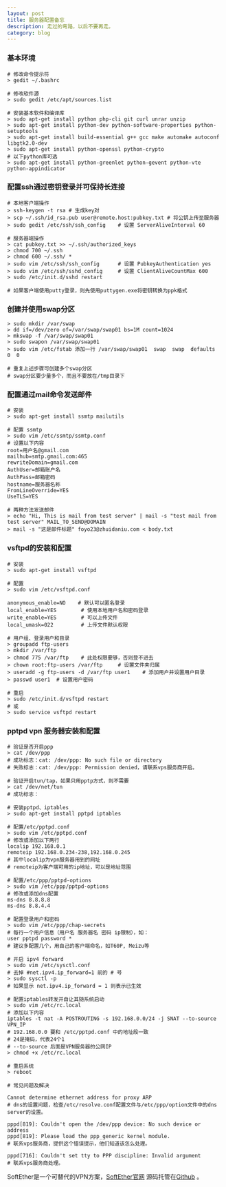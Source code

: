 ```yaml
---
layout: post
title: 服务器配置备忘
description: 走过的弯路，以后不要再走。
category: blog
---
```


### 基本环境

    # 修改命令提示符
    > gedit ~/.bashrc
    
    # 修改软件源
    > sudo gedit /etc/apt/sources.list
    
    # 安装基本软件和编译库
    > sudo apt-get install python php-cli git curl unrar unzip
    > sudo apt-get install python-dev python-software-properties python-setuptools
    > sudo apt-get install build-essential g++ gcc make automake autoconf libgtk2.0-dev
    > sudo apt-get install python-openssl python-crypto
    # 以下python库可选
    > sudo apt-get install python-greenlet python-gevent python-vte python-appindicator
    
### 配置ssh通过密钥登录并可保持长连接

    # 本地客户端操作
    > ssh-keygen -t rsa # 生成key对
    > scp ~/.ssh/id_rsa.pub user@remote.host:pubkey.txt # 将公钥上传至服务器
    > sudo gedit /etc/ssh/ssh_config    # 设置 ServerAliveInterval 60
    
    # 服务器端操作
    > cat pubkey.txt >> ~/.ssh/authorized_keys
    > chmod 700 ~/.ssh
    > chmod 600 ~/.ssh/ *
    > sudo vim /etc/ssh/ssh_config      # 设置 PubkeyAuthentication yes
    > sudo vim /etc/ssh/sshd_config     # 设置 ClientAliveCountMax 600
    > sudo /etc/init.d/sshd restart
    
    # 如果客户端使用putty登录，则先使用puttygen.exe将密钥转换为ppk格式
    
### 创建并使用swap分区
    
    > sudo mkdir /var/swap
    > dd if=/dev/zero of=/var/swap/swap01 bs=1M count=1024
    > mkswap -f /var/swap/swap01
    > sudo swapon /var/swap/swap01
    > sudo vim /etc/fstab 添加一行 /var/swap/swap01  swap  swap  defaults  0  0
    
    # 重复上述步骤可创建多个swap分区
    # swap分区要少量多个，而且不要放在/tmp目录下
    
### 配置通过mail命令发送邮件

    # 安装
    > sudo apt-get install ssmtp mailutils
    
    # 配置 ssmtp
    > sudo vim /etc/ssmtp/ssmtp.conf
    # 设置以下内容
    root=用户名@gmail.com
    mailhub=smtp.gmail.com:465
    rewriteDomain=gmail.com
    AuthUser=邮箱账户名
    AuthPass=邮箱密码
    hostname=服务器名称
    FromLineOverride=YES
    UseTLS=YES
    
    # 两种方法发送邮件
    > echo "Hi, This is mail from test server" | mail -s "test mail from test server" MAIL_TO_SEND@DOMAIN
    > mail -s "这是邮件标题" foyo23@zhuidaniu.com < body.txt
    

### vsftpd的安装和配置

    # 安装
    > sudo apt-get install vsftpd
    
    # 配置
    > sudo vim /etc/vsftpd.conf
    
    anonymous_enable=NO    # 默认可以匿名登录
    local_enable=YES        # 使用本地用户名和密码登录
    write_enable=YES        # 可以上传文件
    local_umask=022         # 上传文件默认权限
    
    # 用户组、登录用户和目录
    > groupadd ftp-users
    > mkdir /var/ftp
    > chmod 775 /var/ftp    # 此处权限要够，否则登不进去
    > chown root:ftp-users /var/ftp     # 设置文件夹归属
    > useradd -g ftp-users -d /var/ftp user1    # 添加用户并设置用户目录
    > passwd user1  # 设置用户密码
    
    # 重启
    > sudo /etc/init.d/vsftpd restart
    # 或
    > sudo service vsftpd restart
    
### pptpd vpn 服务器安装和配置

    # 验证是否开启ppp
    > cat /dev/ppp
    # 成功标志：cat: /dev/ppp: No such file or directory 
    # 失败标志：cat: /dev/ppp: Permission denied，请联系vps服务商开启。
    
    # 验证开启tun/tap，如果只用pptp方式，则不需要
    > cat /dev/net/tun
    # 成功标志：
    
    # 安装pptpd、iptables
    > sudo apt-get install pptpd iptables
    
    # 配置/etc/pptpd.conf
    > sudo vim /etc/pptpd.conf
    # 修改或添加以下两行
    localip 192.168.0.1
    remoteip 192.168.0.234-238,192.168.0.245
    # 其中localip为vpn服务器用到的网址
    # remoteip为客户端可用的ip地址，可以是地址范围
    
    # 配置/etc/ppp/pptpd-options
    > sudo vim /etc/ppp/pptpd-options
    # 修改或添加dns配置
    ms-dns 8.8.8.8
    ms-dns 8.8.4.4
    
    # 配置登录用户和密码
    > sudo vim /etc/ppp/chap-secrets
    # 每行一个用户信息（用户名 服务器名 密码 ip限制），如：
    user pptpd password *
    # 建议多配置几个，用自己的客户端命名，如T60P, Meizu等
    
    # 开启 ipv4 forward
    > sudo vim /etc/sysctl.conf
    # 去掉 #net.ipv4.ip_forward=1 前的 # 号
    > sudo sysctl -p
    # 如果显示 net.ipv4.ip_forward = 1 则表示已生效
    
    # 配置iptables转发并自让其随系统启动
    > sudo vim /etc/rc.local
    # 添加以下内容
    iptables -t nat -A POSTROUTING -s 192.168.0.0/24 -j SNAT --to-source VPN_IP
    # 192.168.0.0 要和 /etc/pptpd.conf 中的地址段一致
    # 24是掩码，代表24个1
    # --to-source 后面是VPN服务器的公网IP
    > chmod +x /etc/rc.local
    
    # 重启系统
    > reboot
    
    # 常见问题及解决
    
    Cannot determine ethernet address for proxy ARP
    # dns的设置问题，检查/etc/resolve.conf配置文件与/etc/ppp/option文件中的dns server的设置。
    
    pppd[819]: Couldn't open the /dev/ppp device: No such device or address
    pppd[819]: Please load the ppp_generic kernel module.
    # 联系vps服务商，提供这个错误提示，他们知道该怎么处理。
    
    pppd[716]: Couldn't set tty to PPP discipline: Invalid argument
    # 联系vps服务商处理。

SoftEther是一个可替代的VPN方案，[SoftEther官网](http://www.softether.org/) 
源码托管在[Github](https://github.com/SoftEtherVPN/SoftEtherVPN/) 。
    